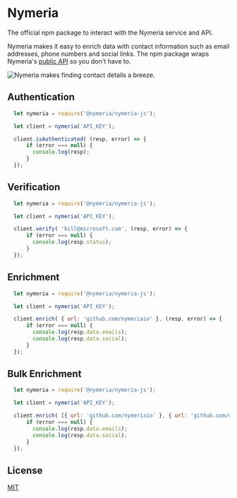 Nymeria
=======

The official npm package to interact with the Nymeria service and API.

Nymeria makes it easy to enrich data with contact information such as email
addresses, phone numbers and social links. The npm package wraps Nymeria's [public
API](https://www.nymeria.io/developers) so you don't have to.

![Nymeria makes finding contact details a breeze.](https://www.nymeria.io/assets/images/marquee.png)

Authentication
--------------

```javascript
  let nymeria = require('@nymeria/nymeria-js');

  let client = nymeria('API_KEY');

  client.isAuthenticated( (resp, error) => {
      if (error === null) {
        console.log(resp);
      }
  });
```

Verification
------------

```javascript
  let nymeria = require('@nymeria/nymeria-js');

  let client = nymeria('API_KEY');

  client.verify( 'bill@microsoft.com', (resp, error) => {
      if (error === null) {
        console.log(resp.status);
      }
  });
```

Enrichment
----------

```javascript
  let nymeria = require('@nymeria/nymeria-js');

  let client = nymeria('API_KEY');

  client.enrich( { url: 'github.com/nymeriaio' }, (resp, error) => {
      if (error === null) {
        console.log(resp.data.emails);
        console.log(resp.data.social);
      }
  });
```

Bulk Enrichment
---------------

```javascript
  let nymeria = require('@nymeria/nymeria-js');

  let client = nymeria('API_KEY');

  client.enrich( [{ url: 'github.com/nymeriaio' }, { url: 'github.com/dhh' } ], (resp, error) => {
      if (error === null) {
        console.log(resp.data.emails);
        console.log(resp.data.social);
      }
  });
```

License
-------

[MIT](LICENSE)
